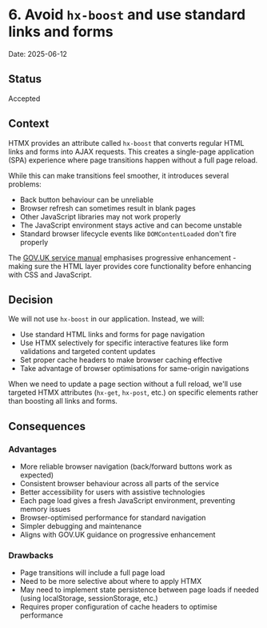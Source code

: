 # 6. Avoid `hx-boost` and use standard links and forms

Date: 2025-06-12

## Status

Accepted

## Context

HTMX provides an attribute called `hx-boost` that converts regular HTML links
and forms into AJAX requests. This creates a single-page application (SPA)
experience where page transitions happen without a full page reload.

While this can make transitions feel smoother, it introduces several problems:

- Back button behaviour can be unreliable
- Browser refresh can sometimes result in blank pages
- Other JavaScript libraries may not work properly
- The JavaScript environment stays active and can become unstable
- Standard browser lifecycle events like `DOMContentLoaded` don't fire properly

The
[GOV.UK service manual](https://www.gov.uk/service-manual/technology/using-progressive-enhancement)
emphasises progressive enhancement - making sure the HTML layer provides core
functionality before enhancing with CSS and JavaScript.

## Decision

We will not use `hx-boost` in our application. Instead, we will:

- Use standard HTML links and forms for page navigation
- Use HTMX selectively for specific interactive features like form validations
  and targeted content updates
- Set proper cache headers to make browser caching effective
- Take advantage of browser optimisations for same-origin navigations

When we need to update a page section without a full reload, we'll use targeted
HTMX attributes (`hx-get`, `hx-post`, etc.) on specific elements rather than
boosting all links and forms.

## Consequences

### Advantages

- More reliable browser navigation (back/forward buttons work as expected)
- Consistent browser behaviour across all parts of the service
- Better accessibility for users with assistive technologies
- Each page load gives a fresh JavaScript environment, preventing memory issues
- Browser-optimised performance for standard navigation
- Simpler debugging and maintenance
- Aligns with GOV.UK guidance on progressive enhancement

### Drawbacks

- Page transitions will include a full page load
- Need to be more selective about where to apply HTMX
- May need to implement state persistence between page loads if needed (using
  localStorage, sessionStorage, etc.)
- Requires proper configuration of cache headers to optimise performance
